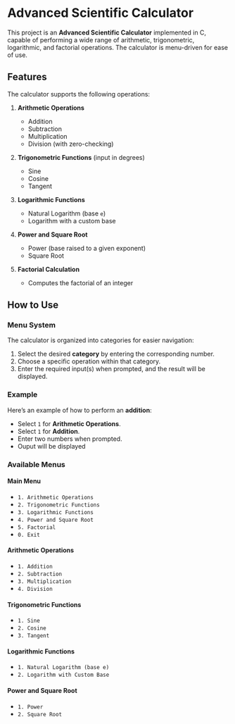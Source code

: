 # Advanced Scientific Calculator

This project is an **Advanced Scientific Calculator** implemented in C, capable of performing a wide range of arithmetic, trigonometric, logarithmic, and factorial operations. The calculator is menu-driven for ease of use.

## Features

The calculator supports the following operations:

1. **Arithmetic Operations**
   - Addition
   - Subtraction
   - Multiplication
   - Division (with zero-checking)
   
2. **Trigonometric Functions** (input in degrees)
   - Sine
   - Cosine
   - Tangent
   
3. **Logarithmic Functions**
   - Natural Logarithm (base `e`)
   - Logarithm with a custom base

4. **Power and Square Root**
   - Power (base raised to a given exponent)
   - Square Root

5. **Factorial Calculation**
   - Computes the factorial of an integer

## How to Use

### Menu System

The calculator is organized into categories for easier navigation:

1. Select the desired **category** by entering the corresponding number.
2. Choose a specific operation within that category.
3. Enter the required input(s) when prompted, and the result will be displayed.

### Example

Here’s an example of how to perform an **addition**:

- Select `1` for **Arithmetic Operations**.
- Select `1` for **Addition**.
- Enter two numbers when prompted.
- Ouput will be displayed

### Available Menus

#### Main Menu
- `1. Arithmetic Operations`
- `2. Trigonometric Functions`
- `3. Logarithmic Functions`
- `4. Power and Square Root`
- `5. Factorial`
- `0. Exit`

#### Arithmetic Operations
- `1. Addition`
- `2. Subtraction`
- `3. Multiplication`
- `4. Division`

#### Trigonometric Functions
- `1. Sine`
- `2. Cosine`
- `3. Tangent`

#### Logarithmic Functions
- `1. Natural Logarithm (base e)`
- `2. Logarithm with Custom Base`

#### Power and Square Root
- `1. Power`
- `2. Square Root`
